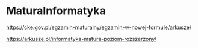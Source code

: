 # MaturaInformatyka
https://cke.gov.pl/egzamin-maturalny/egzamin-w-nowej-formule/arkusze/

https://arkusze.pl/informatyka-matura-poziom-rozszerzony/